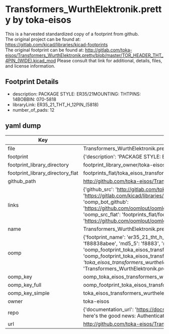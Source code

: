 # Transformers_WurthElektronik.pretty by toka-eisos  
This is a harvested standardized copy of a footprint from github.  
The original project can be found at:  
https://gitlab.com/kicad/libraries/kicad-footprints  
The original footprint can be found at:
http://gitlab.com/toka-eisos/Transformers_WurthElektronik.pretty/blob/master/TOR_HEADER_THT_4PIN_(WIDE).kicad_mod
Please consult that link for additional, details, files, and license information.  
## Footprint Details
* description: PACKAGE STYLE: ER35/21MOUNTING: THTPINS: 14BOBBIN: 070-5818  
* libraryLink: ER35_21_THT_H_12PIN_(5818)  
* number_of_pads: 12  
## yaml dump  
| Key | Value |  
| --- | --- |  
| file | Transformers_WurthElektronik.pretty/ER35_21_THT_H_12PIN_(5818).kicad_mod |  
| footprint | {'description': 'PACKAGE STYLE: ER35/21MOUNTING: THTPINS: 14BOBBIN: 070-5818', 'libraryLink': 'ER35_21_THT_H_12PIN_(5818)', 'number_of_pads': 12} |  
| footprint_library_directory | footprint_library_owner/toka-eisos_Transformers_WurthElektronik.pretty |  
| footprint_library_directory_flat | footprints_flat/toka_eisos_transformers_wurthelektronik_er35_21_tht_h_12pin_(5818)/working |  
| github_path | http://github.com/toka-eisos/Transformers_WurthElektronik.pretty/blob/master/ER35_21_THT_H_12PIN_(5818).kicad_mod |  
| links | {'github_src': 'http://gitlab.com/toka-eisos/Transformers_WurthElektronik.pretty/blob/master/TOR_HEADER_THT_4PIN_(WIDE).kicad_mod', 'github_src_repo': 'https://gitlab.com/kicad/libraries/kicad-footprints', 'oomp_bot': 'footprints/toka_eisos_transformers_wurthelektronik_er35_21_tht_h_12pin_(5818)/working', 'oomp_bot_github': 'https://github.com/oomlout/oomlout_oomp_footprint_bot/tree/main/footprints/toka_eisos_transformers_wurthelektronik_er35_21_tht_h_12pin_(5818)/working', 'oomp_src_flat': 'footprints_flat/footprints_flat/toka_eisos_transformers_wurthelektronik_er35_21_tht_h_12pin_(5818)/working', 'oomp_src_flat_github': 'https://github.com/oomlout/oomlout_oomp_footprint_src/tree/main/footprints_flat/toka_eisos_transformers_wurthelektronik_er35_21_tht_h_12pin_(5818)/working'} |  
| name | Transformers_WurthElektronik.pretty |  
| oomp | {'footprint_name': 'er35_21_tht_h_12pin_(5818)', 'library_name': 'transformers_wurthelektronik', 'md5': 'f88838abee6b1d9141c74b8e29989f9d', 'md5_10': 'f88838abee', 'md5_5': 'f8883', 'md5_6': 'f88838', 'oomp_key': 'oomp_toka_eisos_transformers_wurthelektronik_er35_21_tht_h_12pin_(5818)', 'oomp_key_extra': 'oomp_footprint_toka_eisos_transformers_wurthelektronik_er35_21_tht_h_12pin_(5818)', 'oomp_key_full': 'oomp_footprint_toka_eisos_transformers_wurthelektronik_er35_21_tht_h_12pin_(5818)_f88838', 'oomp_key_simple': 'toka_eisos_transformers_wurthelektronik_er35_21_tht_h_12pin_(5818)', 'original_filename': 'Transformers_WurthElektronik.pretty/ER35_21_THT_H_12PIN_(5818).kicad_mod', 'owner_name': 'toka_eisos'} |  
| oomp_key | oomp_toka_eisos_transformers_wurthelektronik_er35_21_tht_h_12pin_(5818) |  
| oomp_key_full | oomp_footprint_toka_eisos_transformers_wurthelektronik_er35_21_tht_h_12pin_(5818) |  
| oomp_key_simple | toka_eisos_transformers_wurthelektronik_er35_21_tht_h_12pin_(5818) |  
| owner | toka-eisos |  
| repo | {'documentation_url': 'https://docs.github.com/rest/overview/resources-in-the-rest-api#rate-limiting', 'message': "API rate limit exceeded for 84.66.173.59. (But here's the good news: Authenticated requests get a higher rate limit. Check out the documentation for more details.)"} |  
| url | http://github.com/toka-eisos/Transformers_WurthElektronik.pretty |  

